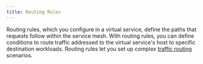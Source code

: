 ```yaml
---
title: Routing Rules
---
```

Routing rules, which you configure in a virtual service, define the paths that
requests follow within the service mesh. With routing rules, you can define
conditions to route traffic addressed to the virtual service's host to specific
destination workloads. Routing rules let you set up complex
[traffic routing](/docs/concepts/traffic-management/#traffic-routing-and-configuration)
scenarios.
